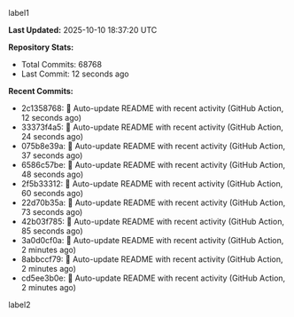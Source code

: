 
label1 
<!-- ACTIVITY_START -->
**Last Updated:** 2025-10-10 18:37:20 UTC

**Repository Stats:**
- Total Commits: 68768
- Last Commit: 12 seconds ago

**Recent Commits:**
- 2c1358768: 🤖 Auto-update README with recent activity (GitHub Action, 12 seconds ago)
- 33373f4a5: 🤖 Auto-update README with recent activity (GitHub Action, 24 seconds ago)
- 075b8e39a: 🤖 Auto-update README with recent activity (GitHub Action, 37 seconds ago)
- 6586c57be: 🤖 Auto-update README with recent activity (GitHub Action, 48 seconds ago)
- 2f5b33312: 🤖 Auto-update README with recent activity (GitHub Action, 60 seconds ago)
- 22d70b35a: 🤖 Auto-update README with recent activity (GitHub Action, 73 seconds ago)
- 42b03f785: 🤖 Auto-update README with recent activity (GitHub Action, 85 seconds ago)
- 3a0d0cf0a: 🤖 Auto-update README with recent activity (GitHub Action, 2 minutes ago)
- 8abbccf79: 🤖 Auto-update README with recent activity (GitHub Action, 2 minutes ago)
- cd5ee3b0e: 🤖 Auto-update README with recent activity (GitHub Action, 2 minutes ago)
<!-- ACTIVITY_END -->

label2

